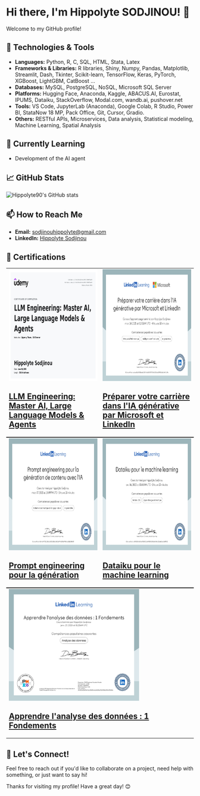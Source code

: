 # Hi there, I'm Hippolyte SODJINOU! 👋

Welcome to my GitHub profile!
## 🔧 Technologies & Tools

- **Languages:** Python, R, C, SQL, HTML, Stata, Latex
- **Frameworks & Libraries:**  R libraries, Shiny, Numpy, Pandas, Matplotlib, Streamlit, Dash, Tkinter, Scikit-learn, TensorFlow, Keras, PyTorch, XGBoost, LightGBM, CatBoost ...
- **Databases:** MySQL, PostgreSQL, NoSQL, Microsoft SQL Server
- **Platforms:** Hugging Face, Anaconda, Kaggle,
 ABACUS.AI, Eurostat, IPUMS, Dataiku, StackOverflow, Modal.com, wandb.ai, pushover.net
- **Tools:**  VS Code, JupyterLab (Anaconda),
 Google Colab, R Studio, Power BI,
 StataNow 18 MP, Pack Office, Git, Cursor, Gradio.
- **Others:** RESTful APIs, Microservices, Data analysis, Statistical modeling, Machine Learning, Spatial Analysis

## 🌱 Currently Learning

- Development of the AI agent

## 📈 GitHub Stats

![Hippolyte90's GitHub stats](https://github-readme-stats.vercel.app/api?username=Hippolyte90&show_icons=true&theme=radical)

## 📫 How to Reach Me

- **Email:** [sodjinouhippolyte@gmail.com](mailto:sodjinouhippolyte@gmail.com)
- **LinkedIn:** [Hippolyte Sodjinou](https://www.linkedin.com/in/hippolyte-sodjinou-639850245/)

## 🏅 Certifications

<table  style="width: 100%; margin: 0; text-align: left;">
    <tr>
        <td style="width: 50%; height: 300px; vertical-align: middle;">
            <img src="certification Udemy LLM Engineering_page-0001.jpg" width="350" height="300" style="display: block;" />
         <h2 style="color:#f71;">
            <a href="https://www.udemy.com/certificate/UC-0fe51c35-a3d3-4c5e-9391-85f4667badf4/">LLM Engineering: Master AI, Large Language Models & Agents</a></h2>
        </td>
        <td style="width: 50%; height: 300px; vertical-align: middle;">
            <img src="CertificatDaccomplissement_Preparer votre carriere dans lIA generative par Microsoft et LinkedIn_page-0001.jpg" width="350" height="300" style="display: block;" />
         <h2 style="color:#f71;">
            <a href="https://www.linkedin.com/learning/certificates/ceabeaf2a50832bded0d55fa4ab8054370384d3a33e6a58f4592ed8c4d41c89e">Préparer votre carrière dans l'IA générative par Microsoft et LinkedIn</a></h2>
        </td>
    </tr>
</table>

<table style="width: 100%; margin: 0; text-align: left;">
    <tr>
        <td style="width: 50%; height: 300px; vertical-align: middle;">
            <img src="CertificatDaccomplissement_Prompt engineering pour la generation de contenu avec lIA_page-0001.jpg" width="350" height="300" style="display: block;" />
         <h2 style="color:#f71;">
            <a href="https://www.linkedin.com/learning/certificates/40b48c4978252138b1a55333d2fb0a5023db9f9a3038a9780dda25162887bf39">Prompt engineering pour la génération </a></h2>
        </td>
        <td style="width: 50%; height: 300px; vertical-align: middle;">
            <img src="CertificatDaccomplissement_Dataiku pour le machine learning_page-0001.jpg" width="350" height="300" style="display: block;" />
         <h2 style="color:#f71;">
            <a href="https://www.linkedin.com/learning/certificates/a5943820c0b30ad59280051dcf6751ff8c3f88d0e3006d21d6de26ce8e819022">Dataiku pour le machine learning</a></h2>
        </td>
    </tr>
</table>

<table style="width: 100%; margin: 0; text-align: left;">
    <tr>
        <td style="width: 50%; height: 300px; vertical-align: middle;">
            <img src="CertificatDaccomplissement_Apprendre lanalyse des donnees  1 Fondements_page-0001.jpg" width="350" height="300" style="display: block;" />
         <h2 style="color:#f71;">
            <a href="https://www.linkedin.com/learning/certificates/1ce885039000e5de153b1cb5c6415768042bdd43279002c964790a9485ca74fe">Apprendre l'analyse des données : 1 Fondements</a></h2>
        </td>
    </tr>
</table>


## 💬 Let's Connect!

Feel free to reach out if you'd like to collaborate on a project, need help with something, or just want to say hi!

Thanks for visiting my profile! Have a great day! 😊
